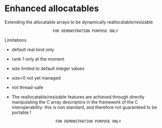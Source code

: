 # Enhanced allocatables
Extending the allocatable arrays to be dynamically reallocatable/resizable
 
                          FOR DEMONSTRATION PURPOSE ONLY

Limitations
- default real kind only
- rank-1 only at the moment
- size limited to default integer values
- size=0 not yet managed
- not thread-safe
- The reallocatable/resizable features are achieved through directly manipulating the C array descriptors in the framework of the C interoperability: this is non standard, and therefore not guaranteed to be portable ! 

                          FOR DEMONSTRATION PURPOSE ONLY
